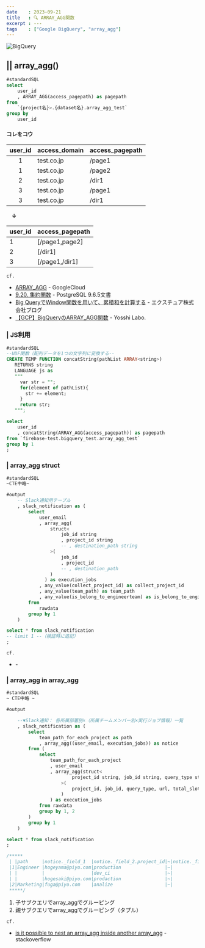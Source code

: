 ```yaml
---
date    : 2023-09-21
title   : 🔍 ARRAY_AGG関数
excerpt : ---
tags    : ["Google BigQuery", "array_agg"]
---
```


![BigQuery](https://cdn-ssl-devio-img.classmethod.jp/wp-content/uploads/2020/09/gcp-eyecatch-bigquery_1200x630.png)

## || array_agg()
```sql
#standardSQL
select
    user_id
    , ARRAY_AGG(access_pagepath) as pagepath
from
    `{project名}>.{dataset名}.array_agg_test`
group by
    user_id
```

#### コレをコウ

|user_id|access_domain|access_pagepath|
|:-:|:-|:-|
|1|test.co.jp|/page1|
|1|test.co.jp|/page2|
|2|test.co.jp|/dir1|
|3|test.co.jp|/page1|
|3|test.co.jp|/dir1|

　**↓**

|user_id|access_pagepath|
|:-|:-|
|1|[/page1,page2]|
|2|[/dir1]
|3|[/page1,/dir1]|


`cf.`
- [ARRAY_AGG](https://cloud.google.com/bigquery/docs/reference/standard-sql/aggregate_functions#array_agg) - GoogleCloud
- [9.20. 集約関数](https://www.postgresql.jp/document/9.6/html/functions-aggregate.html) - PostgreSQL 9.6.5文書
- [Big QueryでWindow関数を用いて、累積和を計算する](https://ex-ture.com/blog/2019/09/04/bigquery_window_sum/) - エクスチュア株式会社ブログ
- [【GCP】BigQueryのARRAY_AGG関数](https://yosshiblog.jp/gcp_bigquery-arrayagg/) - Yosshi Labo.

### | JS利用
```sql
#standardSQL
--UDF関数（配列データを1つの文字列に変換する--
CREATE TEMP FUNCTION concatString(pathList ARRAY<string>)
   RETURNS string
   LANGUAGE js as
   """
     var str = "";
     for(element of pathList){
       str += element;
     }
     return str;
   """;

select
    user_id
    , concatString(ARRAY_AGG(access_pagepath)) as pagepath
from `firebase-test.bigquery_test.array_agg_test`
group by 1
;
```

### | array_agg struct
```sql
#standardSQL
~CTE中略~

#output
    -- Slack通知用テーブル
    , slack_notification as (
        select
            user_email
            , array_agg(
                struct<
                    job_id string
                    , project_id string
                    -- , destination_path string
                >(
                    job_id
                    , project_id
                    -- , destination_path
                )
              ) as execution_jobs
            , any_value(collect_project_id) as collect_project_id
            , any_value(team_path) as team_path
            , any_value(is_belong_to_engineerteam) as is_belong_to_engineerteam
        from
            rawdata
        group by 1
    )

select * from slack_notification 
-- limit 1 --（検証時に追記）
;
```

`cf.`
- []() -

### | array_agg in array_agg 
```sql
#standardSQL
~ CTE中略 ~

#output

    --▼Slack通知： 各所属部署別×（所属チームメンバー別×実行ジョブ情報）一覧
    , slack_notification as (
        select
            team_path_for_each_project as path
            , array_agg((user_email, execution_jobs)) as notice
        from (
            select
                team_path_for_each_project
                , user_email
                , array_agg(struct<
                        project_id string, job_id string, query_type string, url string, total_slot_hour int64
                    >(
                        project_id, job_id, query_type, url, total_slot_hour
                    )
                ) as execution_jobs
            from rawdata
            group by 1, 2
        )
        group by 1
    )

select * from slack_notification
;

/*****
 | |path     |notice._field_1  |notice._field_2.project_id|~|notice._field_2.total_slot_hour|
 |1|Engineer |hogeyama@piyo.com|production                |~|                 83495372400000|
 | |         |                 |dev_ci                    |~|                 72495372300000|
 | |         |hogesaki@piyo.com|prodaction                |~|                  9495372400000|
 |2|Marketing|fuga@piyo.com    |analize                   |~|                183495372400000|
 *****/
```

1. 子サブクエリでarray_aggでグルーピング
2. 親サブクエリでarray_aggでグルーピング（タプル） 

`cf.`
- [is it possible to nest an array_agg inside another array_agg](https://stackoverflow.com/questions/57463794/is-it-possible-to-nest-an-array-agg-inside-another-array-agg) - stackoverflow


